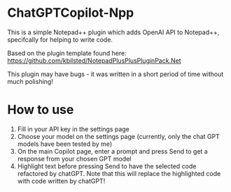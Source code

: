 # ChatGPTCopilot-Npp
This is a simple Notepad++ plugin which adds OpenAI API to Notepad++, specifcally for helping to write code.

Based on the plugin template found here: https://github.com/kbilsted/NotepadPlusPlusPluginPack.Net

This plugin may have bugs - it was written in a short period of time without much polishing!


# How to use
1. Fill in your API key in the settings page
2. Choose your model on the settings page (currently, only the chat GPT models have been tested by me)
3. On the main Copilot page, enter a prompt and press Send to get a response from your chosen GPT model
4. Highlight text before pressing Send to have the selected code refactored by chatGPT. Note that this will replace the highlighted code with code written by chatGPT!
